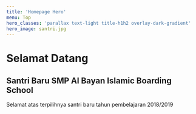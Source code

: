 ```yaml
---
title: 'Homepage Hero'
menu: Top
hero_classes: 'parallax text-light title-h1h2 overlay-dark-gradient'
hero_image: santri.jpg
---
```


# Selamat Datang
## Santri Baru SMP Al Bayan Islamic Boarding School

Selamat atas terpilihnya santri baru tahun pembelajaran 2018/2019
